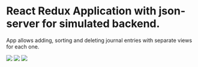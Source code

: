 # React Redux Application with json-server for simulated backend.

App allows adding, sorting and deleting journal entries with separate views for each one.

 ![](public/image1.png)
  ![](public/image2.png)
   ![](public/image3.png)
